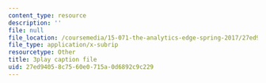 ```yaml
---
content_type: resource
description: ''
file: null
file_location: /coursemedia/15-071-the-analytics-edge-spring-2017/27ed94058c7560e0715a0d6892c9c229_vhkBbC9qp1M.srt
file_type: application/x-subrip
resourcetype: Other
title: 3play caption file
uid: 27ed9405-8c75-60e0-715a-0d6892c9c229
---
```

